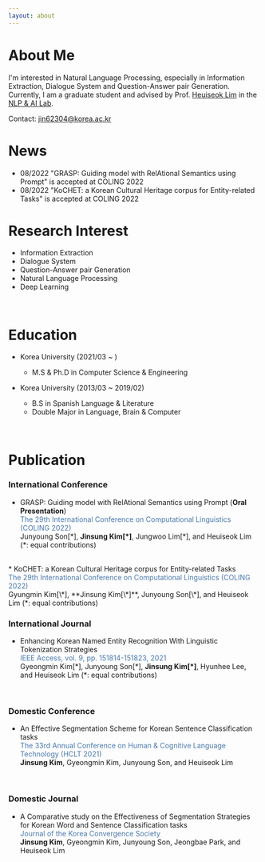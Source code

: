 ```yaml
---
layout: about 
---
```

[//]: # (Please check my [CV]&#40;https://drive.google.com/file/d/1OIubJzknuk7bAkOjLuTYHHNBPVkzwjoe/view?usp=sharing&#41; and [Google Scholar]&#40;https://scholar.google.com/citations?user=ubIxtk8AAAAJ&hl=ko&#41;! )
# About Me
I'm interested in Natural Language Processing, especially in Information Extraction, Dialogue System and Question-Answer pair Generation. <br /> Currently, I am a graduate student and advised by Prof. [Heuiseok Lim](https://scholar.google.co.kr/citations?user=HMTkz7oAAAAJ&hl=ko&oi=ao)  in the [NLP & AI Lab](http://nlp.korea.ac.kr/). 

Contact: jin62304@korea.ac.kr 
<br/>

# News 

* 08/2022     "GRASP: Guiding model with RelAtional Semantics using Prompt" is accepted at COLING 2022
* 08/2022     "KoCHET: a Korean Cultural Heritage corpus for Entity-related Tasks" is accepted at COLING 2022

# Research Interest
* Information Extraction
* Dialogue System
* Question-Answer pair Generation
* Natural Language Processing
* Deep Learning
<br/>

# Education
* Korea University (2021/03 ~ )
  * M.S & Ph.D in Computer Science & Engineering

* Korea University (2013/03 ~ 2019/02)
  * B.S in Spanish Language & Literature
  * Double Major in Language, Brain & Computer
<br/>

# Publication

### International Conference
* GRASP: Guiding model with RelAtional Semantics using Prompt (**Oral Presentation**) <br/> 
<span style="color:rgb(73, 120, 173)"> The 29th International Conference on Computational Linguistics (COLING 2022) </span> <br/> 
Junyoung Son[\*], **Jinsung Kim[\*]**, Jungwoo Lim[\*], and Heuiseok Lim (*: equal contributions)   
<br/> 
* KoCHET: a Korean Cultural Heritage corpus for Entity-related Tasks <br/> 
<span style="color:rgb(73, 120, 173)"> The 29th International Conference on Computational Linguistics (COLING 2022) </span> <br/> 
Gyungmin Kim[\*], **Jinsung Kim[\*]**, Junyoung Son[\*], and Heuiseok Lim (*: equal contributions)
<br/>

### International Journal
* Enhancing Korean Named Entity Recognition With Linguistic Tokenization Strategies <br/> 
<span style="color:rgb(73, 120, 173)"> IEEE Access, vol. 9, pp. 151814-151823, 2021 </span> <br/> 
Gyeongmin Kim[\*], Junyoung Son[\*], **Jinsung Kim[\*]**, Hyunhee Lee, and Heuiseok Lim (*: equal contributions) 
<br/>

### Domestic Conference
* An Effective Segmentation Scheme for Korean Sentence Classification tasks <br/> 
<span style="color:rgb(73, 120, 173)"> The 33rd Annual Conference on Human & Cognitive Language Technology (HCLT 2021) </span> <br/>
**Jinsung Kim**, Gyeongmin Kim, Junyoung Son, and Heuiseok Lim
<br/>

### Domestic Journal
* A Comparative study on the Effectiveness of Segmentation Strategies for Korean Word and Sentence Classification tasks <br/> 
<span style="color:rgb(73, 120, 173)"> Journal of the Korea Convergence Society </span> <br/>
**Jinsung Kim**, Gyeongmin Kim, Junyoung Son, Jeongbae Park, and Heuiseok Lim